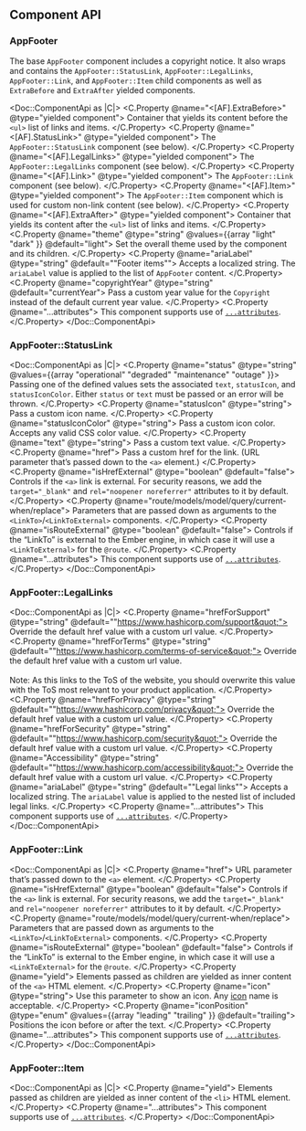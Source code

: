 ## Component API

### AppFooter

The base `AppFooter` component includes a copyright notice. It also wraps and contains the `AppFooter::StatusLink`, `AppFooter::LegalLinks`, `AppFooter::Link`, and `AppFooter::Item` child components as well as `ExtraBefore` and `ExtraAfter` yielded components.

<Doc::ComponentApi as |C|>
  <C.Property @name="<[AF].ExtraBefore>" @type="yielded component">
    Container that yields its content before the `<ul>` list of links and items.
  </C.Property>
  <C.Property @name="<[AF].StatusLink>" @type="yielded component">
    The `AppFooter::StatusLink` component (see below).
  </C.Property>
  <C.Property @name="<[AF].LegalLinks>" @type="yielded component">
    The `AppFooter::LegalLinks` component (see below).
  </C.Property>
  <C.Property @name="<[AF].Link>" @type="yielded component">
    The `AppFooter::Link` component (see below).
  </C.Property>
  <C.Property @name="<[AF].Item>" @type="yielded component">
    The `AppFooter::Item` component which is used for custom non-link content (see below).
  </C.Property>
  <C.Property @name="<[AF].ExtraAfter>" @type="yielded component">
    Container that yields its content after the `<ul>` list of links and items.
  </C.Property>
  <C.Property @name="theme" @type="string"  @values={{array "light" "dark" }} @default="light">
    Set the overall theme used by the component and its children.
  </C.Property>
  <C.Property @name="ariaLabel" @type="string" @default="&quot;Footer items&quot;">
    Accepts a localized string. The `ariaLabel` value is applied to the list of `AppFooter` content.
  </C.Property>
  <C.Property @name="copyrightYear" @type="string" @default="currentYear">
    Pass a custom year value for the `Copyright` instead of the default current year value.
  </C.Property>
  <C.Property @name="...attributes">
    This component supports use of [`...attributes`](https://guides.emberjs.com/release/in-depth-topics/patterns-for-components/#toc_attribute-ordering).
  </C.Property>
</Doc::ComponentApi>

### AppFooter::StatusLink

<Doc::ComponentApi as |C|>
  <C.Property @name="status" @type="string" @values={{array "operational" "degraded" "maintenance" "outage" }}>
    Passing one of the defined values sets the associated `text`, `statusIcon`, and `statusIconColor`. Either `status` or `text` must be passed or an error will be thrown.
  </C.Property>
  <C.Property @name="statusIcon" @type="string">
    Pass a custom icon name.
  </C.Property>
  <C.Property @name="statusIconColor" @type="string">
    Pass a custom icon color. Accepts any valid CSS color value.
  </C.Property>
  <C.Property @name="text" @type="string">
    Pass a custom text value.
  </C.Property>
  <C.Property @name="href">
    Pass a custom href for the link. (URL parameter that’s passed down to the `<a>` element.)
  </C.Property>
  <C.Property @name="isHrefExternal" @type="boolean" @default="false">
    Controls if the `<a>` link is external. For security reasons, we add the `target="_blank"` and `rel="noopener noreferrer"` attributes to it by default.
  </C.Property>
  <C.Property @name="route/models/model/query/current-when/replace">
    Parameters that are passed down as arguments to the `<LinkTo>`/`<LinkToExternal>` components.
  </C.Property>
  <C.Property @name="isRouteExternal" @type="boolean" @default="false">
    Controls if the “LinkTo” is external to the Ember engine, in which case it will use a `<LinkToExternal>` for the `@route`.
  </C.Property>
  <C.Property @name="...attributes">
    This component supports use of [`...attributes`](https://guides.emberjs.com/release/in-depth-topics/patterns-for-components/#toc_attribute-ordering).
  </C.Property>
</Doc::ComponentApi>

### AppFooter::LegalLinks

<Doc::ComponentApi as |C|>
  <C.Property @name="hrefForSupport" @type="string" @default="&quot;https://www.hashicorp.com/support&quot;">
    Override the default href value with a custom url value.
  </C.Property>
  <C.Property @name="hrefForTerms" @type="string" @default="&quot;https://www.hashicorp.com/terms-of-service&quot;">
    Override the default href value with a custom url value.
    <br>
    <br>
    Note: As this links to the ToS of the website, you should overwrite this value with the ToS most relevant to your product application.
  </C.Property>
  <C.Property @name="hrefForPrivacy" @type="string" @default="&quot;https://www.hashicorp.com/privacy&quot;">
    Override the default href value with a custom url value.
  </C.Property>
  <C.Property @name="hrefForSecurity" @type="string" @default="&quot;https://www.hashicorp.com/security&quot;">
    Override the default href value with a custom url value.
  </C.Property>
  <C.Property @name="Accessibility" @type="string" @default="&quot;https://www.hashicorp.com/accessibility&quot;">
    Override the default href value with a custom url value.
  </C.Property>
  <C.Property @name="ariaLabel" @type="string" @default="&quot;Legal links&quot;">
    Accepts a localized string. The `ariaLabel` value is applied to the nested list of included legal links.
  </C.Property>
  <C.Property @name="...attributes">
    This component supports use of [`...attributes`](https://guides.emberjs.com/release/in-depth-topics/patterns-for-components/#toc_attribute-ordering).
  </C.Property>
</Doc::ComponentApi>

### AppFooter::Link

<Doc::ComponentApi as |C|>
  <C.Property @name="href">
    URL parameter that’s passed down to the `<a>` element.
  </C.Property>
  <C.Property @name="isHrefExternal" @type="boolean" @default="false">
    Controls if the `<a>` link is external. For security reasons, we add the `target="_blank"` and `rel="noopener noreferrer"` attributes to it by default.
  </C.Property>
  <C.Property @name="route/models/model/query/current-when/replace">
    Parameters that are passed down as arguments to the `<LinkTo>`/`<LinkToExternal>` components.
  </C.Property>
  <C.Property @name="isRouteExternal" @type="boolean" @default="false">
    Controls if the “LinkTo” is external to the Ember engine, in which case it will use a `<LinkToExternal>` for the `@route`.
  </C.Property>
  <C.Property @name="yield">
    Elements passed as children are yielded as inner content of the `<a>` HTML element.
  </C.Property>
   <C.Property @name="icon" @type="string">
    Use this parameter to show an icon. Any [icon](/icons/library) name is acceptable.
  </C.Property>
  <C.Property @name="iconPosition" @type="enum" @values={{array "leading" "trailing" }} @default="trailing">
    Positions the icon before or after the text.
  </C.Property>
  <C.Property @name="...attributes">
    This component supports use of [`...attributes`](https://guides.emberjs.com/release/in-depth-topics/patterns-for-components/#toc_attribute-ordering).
  </C.Property>
</Doc::ComponentApi>

### AppFooter::Item

<Doc::ComponentApi as |C|>
  <C.Property @name="yield">
    Elements passed as children are yielded as inner content of the `<li>` HTML element.
  </C.Property>
  <C.Property @name="...attributes">
    This component supports use of [`...attributes`](https://guides.emberjs.com/release/in-depth-topics/patterns-for-components/#toc_attribute-ordering).
  </C.Property>
</Doc::ComponentApi>
